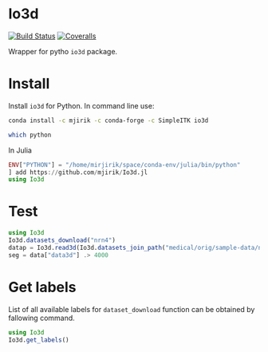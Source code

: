 # Io3d

[![Build Status](https://travis-ci.org/mjirik/Io3d.jl.svg?branch=master)](https://travis-ci.org/mjirik/Io3d.jl)
[![Coveralls](https://coveralls.io/repos/github/mjirik/Io3d.jl/badge.svg?branch=master)](https://coveralls.io/github/mjirik/Io3d.jl?branch=master)


Wrapper for pytho `io3d` package.


# Install

Install `io3d` for Python. In command line use:
```bash
conda install -c mjirik -c conda-forge -c SimpleITK io3d

which python
```

In Julia

```julia
ENV["PYTHON"] = "/home/mirjirik/space/conda-env/julia/bin/python"
] add https://github.com/mjirik/Io3d.jl
using Io3d
```


# Test

```julia
using Io3d
Io3d.datasets_download("nrn4")
datap = Io3d.read3d(Io3d.datasets_join_path("medical/orig/sample-data/nrn4.pklz"))
seg = data["data3d"] .> 4000
```

# Get labels

List of all available labels for `dataset_download` function can be obtained by fallowing command.

```julia
using Io3d
Io3d.get_labels()
```
